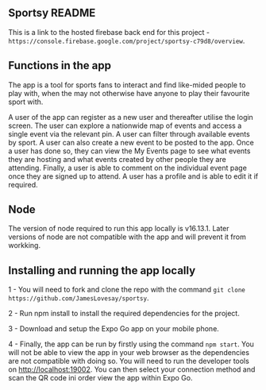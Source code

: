 ## Sportsy README

This is a link to the hosted firebase back end for this project - `https://console.firebase.google.com/project/sportsy-c79d8/overview`.

## Functions in the app

The app is a tool for sports fans to interact and find like-mided people to play with, when the may not otherwise have anyone to play their favourite sport with.

A user of the app can register as a new user and thereafter utilise the login screen. The user can explore a nationwide map of events and access a single event via the relevant pin. A user can filter through available events by sport. A user can also create a new event to be posted to the app. Once a user has done so, they can view the My Events page to see what events they are hosting and what events created by other people they are attending. Finally, a user is able to comment on the individual event page once they are signed up to attend. A user has a profile and is able to edit it if required.

## Node

The version of node required to run this app locally is v16.13.1. Later versions of node are not compatible with the app and will prevent it from workking.

## Installing and running the app locally

1 - You will need to fork and clone the repo with the command `git clone https://github.com/JamesLovesay/sportsy`.

2 - Run npm install to install the required dependencies for the project.

3 - Download and setup the Expo Go app on your mobile phone.

4 - Finally, the app can be run by firstly using the command `npm start`. You will not be able to view the app in your web browser as the dependencies are not compatible with doing so. You will need to run the developer tools on [http://localhost:19002](http://localhost:19002). You can then select your connection method and scan the QR code ini order view the app within Expo Go.